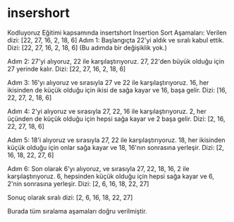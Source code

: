# insershort
Kodluyoruz Eğitimi kapsamında insertshort
Insertion Sort Aşamaları: Verilen dizi: [22, 27, 16, 2, 18, 6]
Adım 1: Başlangıçta 22'yi aldık ve sıralı kabul ettik. Dizi: [22, 27, 16, 2, 18, 6] (Bu adımda bir değişiklik yok.)

Adım 2: 27'yi alıyoruz, 22 ile karşılaştırıyoruz. 27, 22'den büyük olduğu için 27 yerinde kalır. Dizi: [22, 27, 16, 2, 18, 6]

Adım 3: 16'yı alıyoruz ve sırasıyla 27 ve 22 ile karşılaştırıyoruz. 16, her ikisinden de küçük olduğu için ikisi de sağa kayar ve 16, başa gelir. Dizi: [16, 22, 27, 2, 18, 6]

Adım 4: 2'yi alıyoruz ve sırasıyla 27, 22, 16 ile karşılaştırıyoruz. 2, her üçünden de küçük olduğu için hepsi sağa kayar ve 2 başa gelir. Dizi: [2, 16, 22, 27, 18, 6]

Adım 5: 18'i alıyoruz ve sırasıyla 27, 22 ile karşılaştırıyoruz. 18, her ikisinden küçük olduğu için onlar sağa kayar ve 18, 16'nın sonrasına yerleşir. Dizi: [2, 16, 18, 22, 27, 6]

Adım 6: Son olarak 6'yı alıyoruz, ve sırasıyla 27, 22, 18, 16, 2 ile karşılaştırıyoruz. 6, hepsinden küçük olduğu için hepsi sağa kayar ve 6, 2'nin sonrasına yerleşir. Dizi: [2, 6, 16, 18, 22, 27]

Sonuç olarak sıralı dizi: [2, 6, 16, 18, 22, 27]

Burada tüm sıralama aşamaları doğru verilmiştir.
